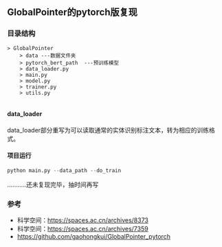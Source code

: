 ## GlobalPointer的pytorch版复现

### 目录结构

```apl
> GlobalPointer
	> data ---数据文件夹
	> pytorch_bert_path  ---预训练模型
	> data_loader.py
	> main.py
	> model.py
	> trainer.py
	> utils.py
	
```

#### data_loader

data_loader部分重写为可以读取通常的实体识别标注文本，转为相应的训练格式。

#### 项目运行

```python
python main.py --data_path --do_train
```

...........还未复现完毕，抽时间再写

### 参考

- 科学空间：https://spaces.ac.cn/archives/8373
- 科学空间：https://spaces.ac.cn/archives/7359
- https://github.com/gaohongkui/GlobalPointer_pytorch